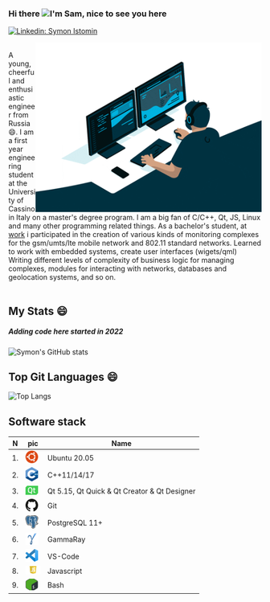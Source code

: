 ### Hi there <img src="https://media.giphy.com/media/hvRJCLFzcasrR4ia7z/giphy.gif" width="25px">I'm Sam, nice to see you here

[![Linkedin: Symon Istomin](https://img.shields.io/badge/-Symon%20Istomin-blue?style=flat-square&logo=Linkedin&logoColor=white&link=https://www.linkedin.com/in/semeon-istomin-343361225/)](https://www.linkedin.com/in/semeon-istomin-343361225/)

<img align="right" alt="GIF" src="assets/giphy.gif" width="450" height=width/1.5625 />


<br/>
A young, cheerful and enthusiastic engineer from Russia 😄. I am a first year engineering student at the University of Cassino in Italy on a master's degree program.
I am a big fan of C/C++, Qt, JS, Linux and many other programming related things. As a bachelor's student, at <a href="https://www.stc-spb.ru/">work</a> i participated in the creation of various kinds of monitoring complexes for the gsm/umts/lte mobile network and 802.11 standard networks. Learned to work with embedded systems, create user interfaces (wigets/qml) Writing different levels of complexity of business logic for managing complexes, modules for interacting with networks, databases and geolocation systems, and so on.
<br/>
<br/>



## My Stats 😄 
##### Adding code here started in 2022

![Symon's GitHub stats](https://github-readme-stats.vercel.app/api?username=ISsemeon&show_icons=true&count_private=true)

## Top Git Languages 😄
![Top Langs](https://github-readme-stats.vercel.app/api/top-langs/?username=ISsemeon&layout=compact)

## Software stack


|  N| pic | Name|  
| ------ |------|------|
| 1. | <img src="assets/ubuntu.png" width="25px"> | Ubuntu 20.05 | 
| 2. | <img src="assets/cpp.png" width="25px"> | C++11/14/17 | 
| 3. | <img src="assets/qt.png" width="25px"> | Qt 5.15, Qt Quick & Qt Creator & Qt Designer| 
| 4. | <img src="assets/git.png" width="25px"> | Git |
| 5. | <img src="assets/postgresql.png" width="25px"> | PostgreSQL 11+ | 
| 6. | <img src="assets/GammaRay.jpeg" width="25px"> | GammaRay | 
| 7. | <img src="assets/vscode.png" width="25px"> | VS-Code | 
| 8. | <img src="assets/js.png" width="30px"> | Javascript | 
| 9. | <img src="assets/bash.png" width="25px"> | Bash | 







